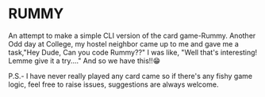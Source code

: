 # RUMMY
An attempt to make a simple CLI version of the card game-Rummy.
Another Odd day at College, my hostel neighbor came up to me and gave me a task,"Hey Dude, Can you code Rummy??"
I was like, "Well that's interesting! Lemme give it a try...."
And so we have this!!😁

P.S.- I have never really played  any card came so if there's any fishy game logic, feel free to raise issues, 
suggestions are always welcome.
